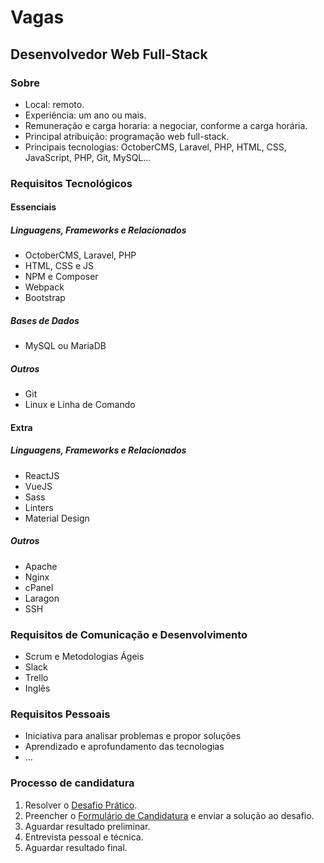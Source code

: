 # Vagas

## Desenvolvedor Web Full-Stack

### Sobre
- Local: remoto.
- Experiência: um ano ou mais.
- Remuneração e carga horaria: a negociar, conforme a carga horária.
- Principal atribuição: programação web full-stack.
- Principais tecnologias: OctoberCMS, Laravel, PHP, HTML, CSS, JavaScript, PHP, Git, MySQL...

### Requisitos Tecnológicos

#### Essenciais

##### Linguagens, Frameworks e Relacionados
- OctoberCMS, Laravel, PHP
- HTML, CSS e JS
- NPM e Composer
- Webpack
- Bootstrap

##### Bases de Dados
- MySQL ou MariaDB

##### Outros
- Git
- Linux e Linha de Comando

#### Extra

##### Linguagens, Frameworks e Relacionados
- ReactJS
- VueJS
- Sass
- Linters
- Material Design

##### Outros
- Apache
- Nginx
- cPanel
- Laragon
- SSH

### Requisitos de Comunicação e Desenvolvimento
- Scrum e Metodologias Ágeis
- Slack
- Trello
- Inglês

### Requisitos Pessoais
- Iniciativa para analisar problemas e propor soluções
- Aprendizado e aprofundamento das tecnologias
- ...

### Processo de candidatura
1. Resolver o [Desafio Prático](FULLSTACK.MD).
2. Preencher o [Formulário de Candidatura](#) e enviar a solução ao desafio.
3. Aguardar resultado preliminar.
4. Entrevista pessoal e técnica.
5. Aguardar resultado final.
